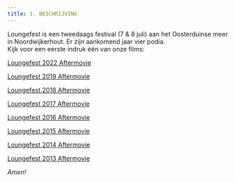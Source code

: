 ```yaml
---
title: 1. BESCHRIJVING
---
```

Loungefest is een tweedaags festival (7 & 8 juli) aan het Oosterduinse meer in Noordwijkerhout. Er zijn aankomend jaar vier podia.\
Kijk voor een eerste indruk één van onze films:

[L﻿oungefest 2022 Aftermovie](https://www.youtube.com/watch?v=Z9uUx-SStqY&ab_channel=LOUNGEFEST)

[Loungefest 2019 Aftermovie](https://www.youtube.com/watch?v=kfPbySw8_z4&ab_channel=LOUNGEFEST)

[Loungefest 2018 Aftermovie](https://www.youtube.com/watch?v=eLe0KV0spQ4)

[Loungefest 2017 Aftermovie](https://www.youtube.com/watch?v=7HqQSlaF7h8)

[Loungefest 2016 Aftermovie](https://www.youtube.com/watch?v=djlcHYftTrE)

[Loungefest 2015 Aftermovie](https://www.youtube.com/watch?v=dxUCPpOnjtg)

[Loungefest 2014 Aftermovie](https://www.youtube.com/watch?v=uIN8M2Q26pY)

[Loungefest 2013 Aftermovie](https://www.youtube.com/watch?v=Hu8h_TG_9d0&t=168s)

*Amen!*